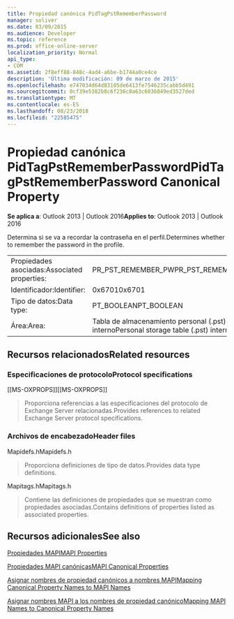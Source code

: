 ```yaml
---
title: Propiedad canónica PidTagPstRememberPassword
manager: soliver
ms.date: 03/09/2015
ms.audience: Developer
ms.topic: reference
ms.prod: office-online-server
localization_priority: Normal
api_type:
- COM
ms.assetid: 2f8eff88-848c-4ad4-a6be-b1744a0ce4ce
description: 'Última modificación: 09 de marzo de 2015'
ms.openlocfilehash: e747034d64d83105de6413fe7546235cabb5d491
ms.sourcegitcommit: 0cf39e5382b8c6f236c8a63c6036849ed3527ded
ms.translationtype: MT
ms.contentlocale: es-ES
ms.lasthandoff: 08/23/2018
ms.locfileid: "22585475"
---
```

# <a name="pidtagpstrememberpassword-canonical-property"></a><span data-ttu-id="34395-103">Propiedad canónica PidTagPstRememberPassword</span><span class="sxs-lookup"><span data-stu-id="34395-103">PidTagPstRememberPassword Canonical Property</span></span>

  
  
<span data-ttu-id="34395-104">**Se aplica a**: Outlook 2013 | Outlook 2016</span><span class="sxs-lookup"><span data-stu-id="34395-104">**Applies to**: Outlook 2013 | Outlook 2016</span></span> 
  
<span data-ttu-id="34395-105">Determina si se va a recordar la contraseña en el perfil.</span><span class="sxs-lookup"><span data-stu-id="34395-105">Determines whether to remember the password in the profile.</span></span>
  
|||
|:-----|:-----|
|<span data-ttu-id="34395-106">Propiedades asociadas:</span><span class="sxs-lookup"><span data-stu-id="34395-106">Associated properties:</span></span>  <br/> |<span data-ttu-id="34395-107">PR_PST_REMEMBER_PW</span><span class="sxs-lookup"><span data-stu-id="34395-107">PR_PST_REMEMBER_PW</span></span>  <br/> |
|<span data-ttu-id="34395-108">Identificador:</span><span class="sxs-lookup"><span data-stu-id="34395-108">Identifier:</span></span>  <br/> |<span data-ttu-id="34395-109">0x6701</span><span class="sxs-lookup"><span data-stu-id="34395-109">0x6701</span></span>  <br/> |
|<span data-ttu-id="34395-110">Tipo de datos:</span><span class="sxs-lookup"><span data-stu-id="34395-110">Data type:</span></span>  <br/> |<span data-ttu-id="34395-111">PT_BOOLEAN</span><span class="sxs-lookup"><span data-stu-id="34395-111">PT_BOOLEAN</span></span>  <br/> |
|<span data-ttu-id="34395-112">Área:</span><span class="sxs-lookup"><span data-stu-id="34395-112">Area:</span></span>  <br/> |<span data-ttu-id="34395-113">Tabla de almacenamiento personal (.pst) interno</span><span class="sxs-lookup"><span data-stu-id="34395-113">Personal storage table (.pst) internal</span></span>  <br/> |
   
## <a name="related-resources"></a><span data-ttu-id="34395-114">Recursos relacionados</span><span class="sxs-lookup"><span data-stu-id="34395-114">Related resources</span></span>

### <a name="protocol-specifications"></a><span data-ttu-id="34395-115">Especificaciones de protocolo</span><span class="sxs-lookup"><span data-stu-id="34395-115">Protocol specifications</span></span>

<span data-ttu-id="34395-116">[[MS-OXPROPS]]</span><span class="sxs-lookup"><span data-stu-id="34395-116">[[MS-OXPROPS]]</span></span> 
  
> <span data-ttu-id="34395-117">Proporciona referencias a las especificaciones del protocolo de Exchange Server relacionadas.</span><span class="sxs-lookup"><span data-stu-id="34395-117">Provides references to related Exchange Server protocol specifications.</span></span>
    
### <a name="header-files"></a><span data-ttu-id="34395-118">Archivos de encabezado</span><span class="sxs-lookup"><span data-stu-id="34395-118">Header files</span></span>

<span data-ttu-id="34395-119">Mapidefs.h</span><span class="sxs-lookup"><span data-stu-id="34395-119">Mapidefs.h</span></span>
  
> <span data-ttu-id="34395-120">Proporciona definiciones de tipo de datos.</span><span class="sxs-lookup"><span data-stu-id="34395-120">Provides data type definitions.</span></span>
    
<span data-ttu-id="34395-121">Mapitags.h</span><span class="sxs-lookup"><span data-stu-id="34395-121">Mapitags.h</span></span>
  
> <span data-ttu-id="34395-122">Contiene las definiciones de propiedades que se muestran como propiedades asociadas.</span><span class="sxs-lookup"><span data-stu-id="34395-122">Contains definitions of properties listed as associated properties.</span></span>
    
## <a name="see-also"></a><span data-ttu-id="34395-123">Recursos adicionales</span><span class="sxs-lookup"><span data-stu-id="34395-123">See also</span></span>



[<span data-ttu-id="34395-124">Propiedades MAPI</span><span class="sxs-lookup"><span data-stu-id="34395-124">MAPI Properties</span></span>](mapi-properties.md)
  
[<span data-ttu-id="34395-125">Propiedades MAPI canónicas</span><span class="sxs-lookup"><span data-stu-id="34395-125">MAPI Canonical Properties</span></span>](mapi-canonical-properties.md)
  
[<span data-ttu-id="34395-126">Asignar nombres de propiedad canónicos a nombres MAPI</span><span class="sxs-lookup"><span data-stu-id="34395-126">Mapping Canonical Property Names to MAPI Names</span></span>](mapping-canonical-property-names-to-mapi-names.md)
  
[<span data-ttu-id="34395-127">Asignar nombres MAPI a los nombres de propiedad canónico</span><span class="sxs-lookup"><span data-stu-id="34395-127">Mapping MAPI Names to Canonical Property Names</span></span>](mapping-mapi-names-to-canonical-property-names.md)

